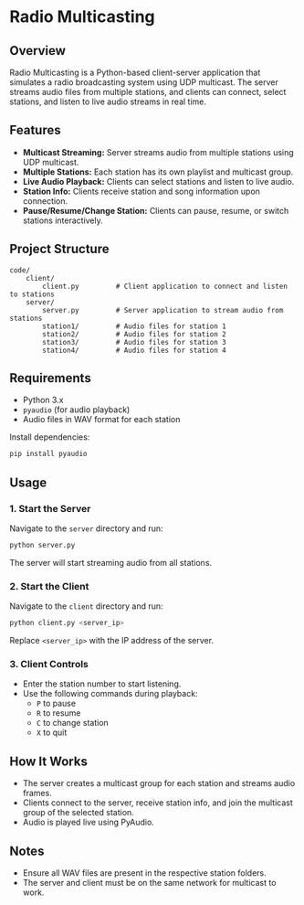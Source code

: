 # Radio Multicasting

## Overview

Radio Multicasting is a Python-based client-server application that simulates a radio broadcasting system using UDP multicast. The server streams audio files from multiple stations, and clients can connect, select stations, and listen to live audio streams in real time.

## Features

- **Multicast Streaming:** Server streams audio from multiple stations using UDP multicast.
- **Multiple Stations:** Each station has its own playlist and multicast group.
- **Live Audio Playback:** Clients can select stations and listen to live audio.
- **Station Info:** Clients receive station and song information upon connection.
- **Pause/Resume/Change Station:** Clients can pause, resume, or switch stations interactively.

## Project Structure

```
code/
	client/
		client.py         # Client application to connect and listen to stations
	server/
		server.py         # Server application to stream audio from stations
		station1/         # Audio files for station 1
		station2/         # Audio files for station 2
		station3/         # Audio files for station 3
		station4/         # Audio files for station 4
```

## Requirements

- Python 3.x
- `pyaudio` (for audio playback)
- Audio files in WAV format for each station

Install dependencies:

```bash
pip install pyaudio
```

## Usage

### 1. Start the Server

Navigate to the `server` directory and run:

```bash
python server.py
```

The server will start streaming audio from all stations.

### 2. Start the Client

Navigate to the `client` directory and run:

```bash
python client.py <server_ip>
```

Replace `<server_ip>` with the IP address of the server.

### 3. Client Controls

- Enter the station number to start listening.
- Use the following commands during playback:
  - `P` to pause
  - `R` to resume
  - `C` to change station
  - `X` to quit

## How It Works

- The server creates a multicast group for each station and streams audio frames.
- Clients connect to the server, receive station info, and join the multicast group of the selected station.
- Audio is played live using PyAudio.

## Notes

- Ensure all WAV files are present in the respective station folders.
- The server and client must be on the same network for multicast to work.
